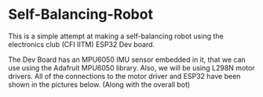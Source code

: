 # Self-Balancing-Robot

This is a simple attempt at making a self-balancing robot using the electronics club (CFI IITM) ESP32 Dev board. 

The Dev Board has an MPU6050 IMU sensor embedded in it, that we can use using the Adafruit MPU6050 library. Also, we will be using L298N motor drivers. All of the connections to the motor driver and ESP32 have been shown in the pictures below. (Along with the overall bot)

